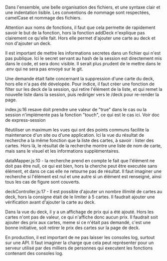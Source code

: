 Dans l'ensemble, une belle organisation des fichiers, et une syntaxe clair et une indentation lisible. Les conventions de nommage sont respectées, camelCase et nommage des fichiers. 

Attention aux noms de fonctions, il faut que cela permette de rapidement savoir le but de la fonction, hors la fonction addDeck n'explique pas clairement ce qu'elle fait. Hors elle permet d'ajouter une carte au deck et non d'ajouter un deck.

Il est important de mettre les informations secretes dans un fichier qui n'est pas publique. Ici le secret servant au hash de la session est directement mis dans le code, et sera donc visible. Il serait plus prudent de le mettre dans le .env qui ne sera pas envoyé sur le git.

Une demande était faite concernant la suppression d'une carte du deck, hors elle n'a pas été dévelopée. Pour indice, il faut créer une fonction de filter sur les deck de la session, qui retire l'élément de la liste, et qui remet la nouvelle liste dans la session, puis rediriger vers le /deck pour re-render la page.

index.js:16
resave doit prendre une valeur de "true" dans le cas ou la session n'implémente pas la fonction "touch", ce qui est le cas ici. Voir doc de express-session

Réutiliser un maximum les vues qui ont des points communs facilite la maintenance d'un site ou d'une application. Ici la vue du résultat de recherche a la même fonction que la liste des cartes, à savoir : lister des cartes. Hors là, le résultat de la recherche montre une liste de nom de carte, mais sans le visuel et les informations supplémentaires.

dataMapper.js:10 - la recherche prend en compte le fait que l'élément ne doit pas être null, ce qui est bien, hors la cherche peut être executée sans élément, et dans ce cas elle ne retourne pas de résultat. Il faut imaginer une recherche si l'élément est nul et une autre si un élément est renseigné, ainsi tous les cas de figure sont couverts.

deckController.js:17 - Il est possible d'ajouter un nombre illimité de cartes au deck, hors la consigne était de le limiter à 5 cartes. Il faudrait ajouter une vérification avant d'ajouter la carte au deck.

Dans la vue du deck, il y a un affichage de prix qui a été ajouté. Hors les cartes n'ont pas de valeur, ce qui n'affiche donc aucun prix. Il faudrait soit ajouter des prix aux cartes, meme si ce n'était pas demandé, c'est une bonne initiative, soit retirer le prix des cartes sur la page de deck.

En production, il est important de ne pas laisser les consoles log, surtout sur une API. Il faut imaginer la charge que cela peut représenter pour un serveur utilisé par des milliers de personnes qui executent les fonctions contenant des consoles log.
